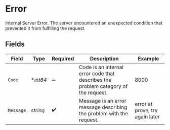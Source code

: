 # Error

Internal Server Error. The server encountered an unexpected condition that prevented it from fulfilling the request.


## Fields

| Field                                                                              | Type                                                                               | Required                                                                           | Description                                                                        | Example                                                                            |
| ---------------------------------------------------------------------------------- | ---------------------------------------------------------------------------------- | ---------------------------------------------------------------------------------- | ---------------------------------------------------------------------------------- | ---------------------------------------------------------------------------------- |
| `Code`                                                                             | **int64*                                                                           | :heavy_minus_sign:                                                                 | Code is an internal error code that describes the problem category of the request. | 8000                                                                               |
| `Message`                                                                          | *string*                                                                           | :heavy_check_mark:                                                                 | Message is an error message describing the problem with the request.               | error at prove, try again later                                                    |